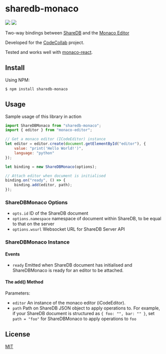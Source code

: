 # sharedb-monaco

[![](https://img.shields.io/npm/v/sharedb-monaco)](https://github.com/Portatolova/sharedb-monaco/blob/master/LICENSE)
[![](https://img.shields.io/github/license/codecollab-io/sharedb-monaco)](https://github.com/Portatolova/sharedb-monaco/blob/master/LICENSE)

Two-way bindings between [ShareDB](https://github.com/share/sharedb) and the [Monaco Editor](https://github.com/microsoft/monaco-editor)

Developed for the [CodeCollab](https://codecollab.io) project.

Tested and works well with [monaco-react](https://github.com/suren-atoyan/monaco-react).

## Install
Using NPM:
```
$ npm install sharedb-monaco
```

## Usage

Sample usage of this library in action
```Javascript
import ShareDBMonaco from "sharedb-monaco";
import { editor } from "monaco-editor";

// Get a monaco editor (ICodeEditor) instance
let editor = editor.create(document.getElementById("editor"), {
    value: "print('Hello World!')",
    language: "python"
});

let binding = new ShareDBMonaco(options);

// Attach editor when document is initialised
binding.on("ready", () => {
    binding.add(editor, path);
});

```

### ShareDBMonaco Options
  * `opts.id` ID of the ShareDB document
  * `options.namespace` namespace of document within ShareDB, to be equal to that on the server
  * `options.wsurl` Websocket URL for ShareDB Server API

### ShareDBMonaco Instance
#### Events
  * `ready` Emitted when ShareDB document has initialised and ShareDBMonaco is ready for an editor to be attached.

#### The add() Method
Parameters:
  * `editor` An instance of the monaco editor (iCodeEditor).
  * `path` Path on ShareDB JSON object to apply operations to. For example, if your ShareDB document is structured as ```{ foo: "", bar: "" }```, set ```path = "foo"``` for ShareDBMonaco to apply operations to ```foo```

## License
[MIT](https://github.com/codecollab-io/sharedb-monaco/blob/master/LICENSE)
